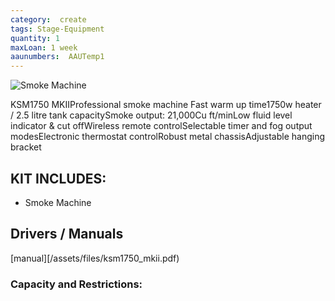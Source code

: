 ```yaml
---
category:  create
tags: Stage-Equipment
quantity: 1
maxLoan: 1 week
aaunumbers:  AAUTemp1
---
```

![Smoke Machine](/assets/images/ksm_dmx1750_hi.jpg)

KSM1750 MKIIProfessional smoke machine Fast warm up time1750w heater / 2.5 litre tank capacitySmoke output: 21,000Cu ft/minLow fluid level indicator & cut offWireless remote controlSelectable timer and fog output modesElectronic thermostat controlRobust metal chassisAdjustable hanging bracket
## KIT INCLUDES:
-  Smoke Machine

## Drivers / Manuals
[manual][/assets/files/ksm1750_mkii.pdf)



### Capacity and Restrictions:
